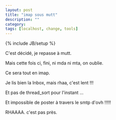 ```yaml
---
layout: post
title: "imap sous mutt"
description: ""
category: 
tags: [localhost, change, tools]
---
```

{% include JB/setup %}

C'est décidé, je repasse à mutt. 

Mais cette fois ci, fini, ni mda ni mta, on oublie.

Ce sera tout en imap.

Je lis bien la Inbox, mais rhaa, c'est lent !!!

Et pas de thread_sort pour l'instant ...

Et impossible de poster à travers le smtp d'ovh  !!!!!

RHAAAA. c'est pas près.

